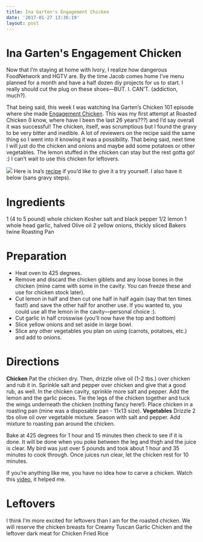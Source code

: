 ```yaml
---
title: Ina Garten's Engagement Chicken
date: '2017-01-27 13:36:19'
layout: post
---
```

# Ina Garten's Engagement Chicken
Now that I’m staying at home with Ivory, I realize how dangerous FoodNetwork and HGTV are. By the time Jacob comes home I’ve menu planned for a month and have a half dozen diy projects for us to start. I really should cut the plug on these shoes—BUT. I. CAN’T. (addiction, much?). 

That being said, this week I was watching Ina Garten’s Chicken 101 episode where she made [Engagement Chicken](http://www.foodnetwork.com/recipes/ina-garten/engagement-roast-chicken-recipe.html). This was my first attempt at Roasted Chicken (I know, where have I been the last 26 years???) and I’d say overall it was successful! The chicken, itself, was scrumptious but I found the gravy to be very bitter and inedible. A lot of reviewers on the recipe said the same thing so I went into it knowing it was a possibility. That being said, next time I will just do the chicken and onions and maybe add some potatoes or other vegetables. The lemon stuffed in the chicken can stay but the rest gotta go! :) I can’t wait to use this chicken for leftovers. 

![](engagementchicken.jpg)
Here is Ina’s [recipe](http://www.foodnetwork.com/recipes/ina-garten/engagement-roast-chicken-recipe.html) if you’d like to give it a try yourself. I also have it below (sans gravy steps). 

# Ingredients
1 (4 to 5 pound) whole chicken
Kosher salt and black pepper
1/2 lemon
1 whole head garlic, halved
Olive oil
2 yellow onions, thickly sliced
Bakers twine
Roasting Pan

# Preparation
- Heat oven to 425 degrees.
- Remove and discard the chicken giblets and any loose bones in the chicken (mine came with some in the cavity. You can freeze these and use for chicken stock later).
- Cut lemon in half and then cut one half in half again (say that ten times fast!) and save the other half for another use. If you wanted to, you could use all the lemon in the cavity—personal choice :).
- Cut garlic in half crosswise (you’ll now have the top and bottom)
- Slice yellow onions and set aside in large bowl.
- Slice any other vegetables you plan on using (carrots, potatoes, etc.) and add to onions. 
# Directions
**Chicken**
Pat the chicken dry. Then, drizzle olive oil (1-2 tbs.) over chicken and rub it in. Sprinkle salt and pepper over chicken and give that a good rub, as well. 
In the chicken cavity, sprinkle more salt and pepper. Add the lemon and the garlic pieces. 
Tie the legs of the chicken together and tuck the wings underneath the chicken (nothing fancy here!).
Place chicken in a roasting pan (mine was a disposable pan - 11x13 size). 
**Vegetables**
Drizzle 2 tbs olive oil over vegetable mixture. Season with salt and pepper. 
Add mixture to roasting pan around the chicken. 

Bake at 425 degrees for 1 hour and 15 minutes then check to see if it is done. It will be done when you poke between the leg and thigh and the juice is clear. My bird was just over 5 pounds and took about 1 hour and 35 minutes to cook through. Once juices run clear, let the chicken rest for 10 minutes. 

If you’re anything like me, you have no idea how to carve a chicken. Watch this [video](https://www.youtube.com/watch?v=KnwyQLYTw8E), it helped me. 

# Leftovers
I think I’m more excited for leftovers than I am for the roasted chicken. 
We will reserve the chicken breasts for Creamy Tuscan Garlic Chicken and the leftover dark meat for Chicken Fried Rice 





